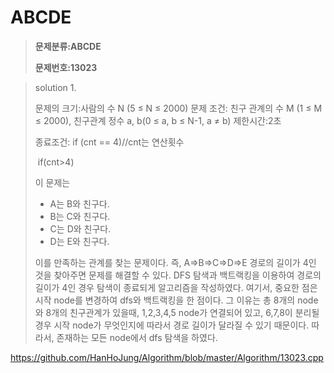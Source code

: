 # ABCDE

> **문제분류:ABCDE**
>
> **문제번호:13023**

> solution 1.
>
> 문제의 크기:사람의 수 N (5 ≤ N ≤ 2000)
> 문제 조건:  친구 관계의 수 M (1 ≤ M ≤ 2000),  친구관계 정수 a, b(0 ≤ a, b ≤ N-1, a ≠ b) 
> 제한시간:2초
>
> 종료조건:  if (cnt == 4)//cnt는 연산횟수                                   
>
> ​                   if(cnt>4)
>
> 이 문제는
>
> - A는 B와 친구다.
> - B는 C와 친구다.
> - C는 D와 친구다.
> - D는 E와 친구다.
>
> 이를 만족하는 관계를 찾는 문제이다. 즉, A=>B=>C=>D=>E 경로의 길이가 4인 것을 찾아주면 문제를 해결할 수 있다. DFS 탐색과 백트랙킹을 이용하여 경로의 길이가 4인 경우 탐색이 종료되게 알고리즘을 작성하였다.
> 여기서, 중요한 점은 시작 node를 변경하여 dfs와 백트랙킹을 한 점이다. 그 이유는 총 8개의 node와 8개의 친구관계가 있을때, 1,2,3,4,5 node가 연결되어 있고, 6,7,8이 분리될 경우 시작 node가 무엇인지에 따라서 경로 길이가 달라질 수 있기 때문이다. 따라서, 존재하는 모든 node에서 dfs 탐색을 하였다.


https://github.com/HanHoJung/Algorithm/blob/master/Algorithm/13023.cpp












